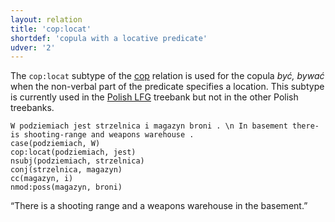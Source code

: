 ```yaml
---
layout: relation
title: 'cop:locat'
shortdef: 'copula with a locative predicate'
udver: '2'
---
```


The `cop:locat` subtype of the [cop]() relation is used for the copula _być, bywać_ when the
non-verbal part of the predicate specifies a location. This subtype is currently used in the
[Polish LFG](http://universaldependencies.org/treebanks/pl_lfg/index.html) treebank but not
in the other Polish treebanks.

~~~ sdparse
W podziemiach jest strzelnica i magazyn broni . \n In basement there-is shooting-range and weapons warehouse .
case(podziemiach, W)
cop:locat(podziemiach, jest)
nsubj(podziemiach, strzelnica)
conj(strzelnica, magazyn)
cc(magazyn, i)
nmod:poss(magazyn, broni)
~~~

“There is a shooting range and a weapons warehouse in the basement.”

<!-- Interlanguage links updated Čt lis 12 09:43:14 CET 2020 -->
